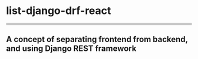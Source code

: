 # list-django-drf-react
----------------------------
## A concept of separating frontend from backend, and using Django REST framework 
